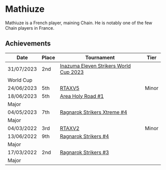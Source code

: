 # Mathiuze

Mathiuze is a French player, maining Chain. He is notably one of the few
Chain players in France.

## Achievements

| Date | Place | Tournament | Tier |
| - | - | - | - |
| 31/07/2023 | 2nd | [Inazuma Eleven Strikers World Cup 2023](/inapedia/tournaments/worldcup23.md)
| World Cup |
| 24/06/2023 | 5th | [RTAXV5](/inapedia/tournaments/rtaxv/rtaxv5.md) | Minor |
| 18/06/2023 | 5th | [Area Holy Road #1](/inapedia/tournaments/misc/holyroad1.md)
| Major |
| 04/05/2023 | 7th | [Ragnarok Strikers Xtreme #4](/inapedia/tournaments/ragna/ragnax4.md) 
| Major |
| 04/03/2022 | 3rd | [RTAXV2](/inapedia/tournaments/rtaxv/rtaxv2.md) | Minor |
| 13/06/2022 | 9th | [Ragnarok Strikers #4](/inapedia/tournaments/ragna/ragna4.md) 
| Major |
| 17/03/2022 | 2nd | [Ragnarok Strikers #3](/inapedia/tournaments/ragna/ragna3.md) 
| Major |
